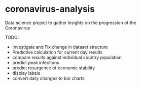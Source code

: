 # coronavirus-analysis
Data science project to gather insights on the progression of the Coronavirus

TODO:
* Investigate and Fix change in dataset structure
* Predictive calculation for current day results
* compare results against individual country population
* predict peak infections
* predict resurgence of economic stability
* display labels
* convert daily changes to bar charts

